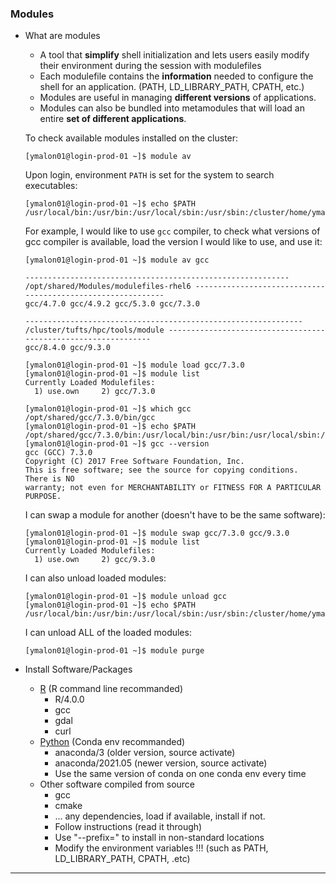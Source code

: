 ### Modules

- What are modules

  - A tool that **simplify** shell initialization and lets users easily modify their environment during the session with modulefiles
  - Each modulefile contains the **information** needed to configure the shell for an application. (PATH, LD_LIBRARY_PATH, CPATH, etc.)
  - Modules are useful in managing **different versions** of applications. 
  - Modules can also be bundled into metamodules that will load an entire **set of different applications**. 

  

  To check available modules installed on the cluster:

  ```
  [ymalon01@login-prod-01 ~]$ module av
  ```

  Upon login, environment `PATH` is set for the system to search executables:

  ```
  [ymalon01@login-prod-01 ~]$ echo $PATH
  /usr/local/bin:/usr/bin:/usr/local/sbin:/usr/sbin:/cluster/home/ymalon01/bin:/cluster/home/ymalon01/.local/bin
  ```

  For example, I would like to use `gcc` compiler, to check what versions of gcc compiler is available, load the version I would like to use, and use it:

  ```
  [ymalon01@login-prod-01 ~]$ module av gcc
  
  ----------------------------------------------------------- /opt/shared/Modules/modulefiles-rhel6 ------------------------------------------------------------
  gcc/4.7.0 gcc/4.9.2 gcc/5.3.0 gcc/7.3.0
  
  -------------------------------------------------------------- /cluster/tufts/hpc/tools/module ---------------------------------------------------------------
  gcc/8.4.0 gcc/9.3.0
  ```

  ```
  [ymalon01@login-prod-01 ~]$ module load gcc/7.3.0
  [ymalon01@login-prod-01 ~]$ module list
  Currently Loaded Modulefiles:
    1) use.own     2) gcc/7.3.0
  ```

  ```
  [ymalon01@login-prod-01 ~]$ which gcc
  /opt/shared/gcc/7.3.0/bin/gcc
  [ymalon01@login-prod-01 ~]$ echo $PATH
  /opt/shared/gcc/7.3.0/bin:/usr/local/bin:/usr/bin:/usr/local/sbin:/usr/sbin:/cluster/home/ymalon01/bin:/cluster/home/ymalon01/.local/bin
  [ymalon01@login-prod-01 ~]$ gcc --version
  gcc (GCC) 7.3.0
  Copyright (C) 2017 Free Software Foundation, Inc.
  This is free software; see the source for copying conditions.  There is NO
  warranty; not even for MERCHANTABILITY or FITNESS FOR A PARTICULAR PURPOSE.
  ```

  I can swap a module for another (doesn't have to be the same software):

  ```
  [ymalon01@login-prod-01 ~]$ module swap gcc/7.3.0 gcc/9.3.0 
  [ymalon01@login-prod-01 ~]$ module list
  Currently Loaded Modulefiles:
    1) use.own     2) gcc/9.3.0
  ```

  I can also unload loaded modules:

  ```
  [ymalon01@login-prod-01 ~]$ module unload gcc
  [ymalon01@login-prod-01 ~]$ echo $PATH
  /usr/local/bin:/usr/bin:/usr/local/sbin:/usr/sbin:/cluster/home/ymalon01/bin:/cluster/home/ymalon01/.local/bin
  ```

  I can unload ALL of the loaded modules:

  ```
  [ymalon01@login-prod-01 ~]$ module purge
  ```

  

- Install Software/Packages

  - [R](https://tufts.box.com/s/qximkv5ke2y4k0vbg6m04m6fc6exh88h) (R command line recommanded)
    - R/4.0.0
    - gcc 
    - gdal
    - curl
  - [Python](https://tufts.box.com/v/CondaEnvonHPC) (Conda env recommanded)
    - anaconda/3 (older version, source activate)
    - anaconda/2021.05 (newer version, source activate)
    - Use the same version of conda on one conda env every time
  - Other software compiled from source
    - gcc
    - cmake
    - ... any dependencies, load if available, install if not.
    - Follow instructions (read it through)
    - Use "--prefix=" to install in non-standard locations
    - Modify the environment variables !!! (such as PATH, LD_LIBRARY_PATH, CPATH, .etc)


---

